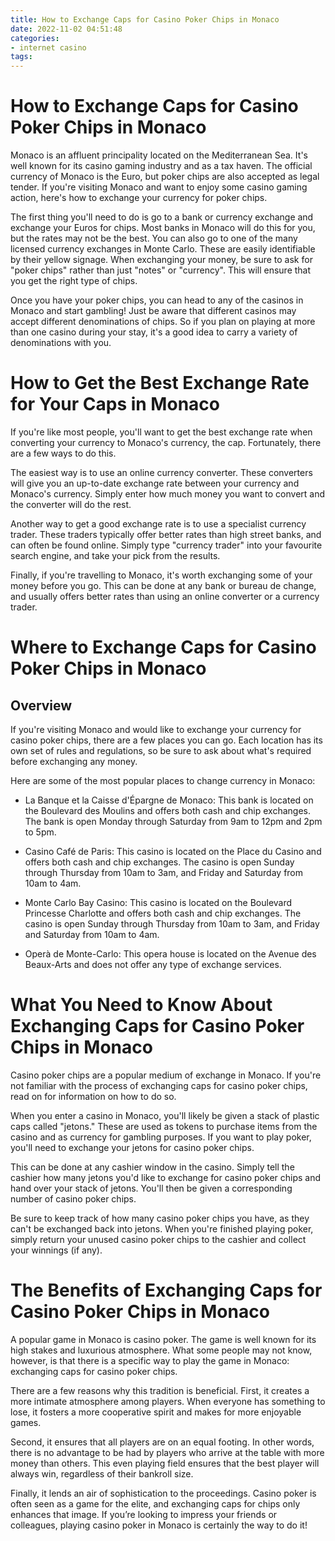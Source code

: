 ```yaml
---
title: How to Exchange Caps for Casino Poker Chips in Monaco 
date: 2022-11-02 04:51:48
categories:
- internet casino
tags:
---
```



#  How to Exchange Caps for Casino Poker Chips in Monaco 

Monaco is an affluent principality located on the Mediterranean Sea. It's well known for its casino gaming industry and as a tax haven. The official currency of Monaco is the Euro, but poker chips are also accepted as legal tender. If you're visiting Monaco and want to enjoy some casino gaming action, here's how to exchange your currency for poker chips.

The first thing you'll need to do is go to a bank or currency exchange and exchange your Euros for chips. Most banks in Monaco will do this for you, but the rates may not be the best. You can also go to one of the many licensed currency exchanges in Monte Carlo. These are easily identifiable by their yellow signage. When exchanging your money, be sure to ask for "poker chips" rather than just "notes" or "currency". This will ensure that you get the right type of chips.

Once you have your poker chips, you can head to any of the casinos in Monaco and start gambling! Just be aware that different casinos may accept different denominations of chips. So if you plan on playing at more than one casino during your stay, it's a good idea to carry a variety of denominations with you.

#  How to Get the Best Exchange Rate for Your Caps in Monaco 

If you're like most people, you'll want to get the best exchange rate when converting your currency to Monaco's currency, the cap. Fortunately, there are a few ways to do this.

The easiest way is to use an online currency converter. These converters will give you an up-to-date exchange rate between your currency and Monaco's currency. Simply enter how much money you want to convert and the converter will do the rest.

Another way to get a good exchange rate is to use a specialist currency trader. These traders typically offer better rates than high street banks, and can often be found online. Simply type "currency trader" into your favourite search engine, and take your pick from the results.

Finally, if you're travelling to Monaco, it's worth exchanging some of your money before you go. This can be done at any bank or bureau de change, and usually offers better rates than using an online converter or a currency trader.

#  Where to Exchange Caps for Casino Poker Chips in Monaco 

## Overview

If you're visiting Monaco and would like to exchange your currency for casino poker chips, there are a few places you can go. Each location has its own set of rules and regulations, so be sure to ask about what's required before exchanging any money.

Here are some of the most popular places to change currency in Monaco:

- La Banque et la Caisse d'Épargne de Monaco: This bank is located on the Boulevard des Moulins and offers both cash and chip exchanges. The bank is open Monday through Saturday from 9am to 12pm and 2pm to 5pm.

- Casino Café de Paris: This casino is located on the Place du Casino and offers both cash and chip exchanges. The casino is open Sunday through Thursday from 10am to 3am, and Friday and Saturday from 10am to 4am.

- Monte Carlo Bay Casino: This casino is located on the Boulevard Princesse Charlotte and offers both cash and chip exchanges. The casino is open Sunday through Thursday from 10am to 3am, and Friday and Saturday from 10am to 4am.

- Operà de Monte-Carlo: This opera house is located on the Avenue des Beaux-Arts and does not offer any type of exchange services.

#  What You Need to Know About Exchanging Caps for Casino Poker Chips in Monaco 

Casino poker chips are a popular medium of exchange in Monaco. If you're not familiar with the process of exchanging caps for casino poker chips, read on for information on how to do so.

When you enter a casino in Monaco, you'll likely be given a stack of plastic caps called "jetons." These are used as tokens to purchase items from the casino and as currency for gambling purposes. If you want to play poker, you'll need to exchange your jetons for casino poker chips.

This can be done at any cashier window in the casino. Simply tell the cashier how many jetons you'd like to exchange for casino poker chips and hand over your stack of jetons. You'll then be given a corresponding number of casino poker chips.

Be sure to keep track of how many casino poker chips you have, as they can't be exchanged back into jetons. When you're finished playing poker, simply return your unused casino poker chips to the cashier and collect your winnings (if any).

#  The Benefits of Exchanging Caps for Casino Poker Chips in Monaco

A popular game in Monaco is casino poker. The game is well known for its high stakes and luxurious atmosphere. What some people may not know, however, is that there is a specific way to play the game in Monaco: exchanging caps for casino poker chips.

There are a few reasons why this tradition is beneficial. First, it creates a more intimate atmosphere among players. When everyone has something to lose, it fosters a more cooperative spirit and makes for more enjoyable games.

Second, it ensures that all players are on an equal footing. In other words, there is no advantage to be had by players who arrive at the table with more money than others. This even playing field ensures that the best player will always win, regardless of their bankroll size.

Finally, it lends an air of sophistication to the proceedings. Casino poker is often seen as a game for the elite, and exchanging caps for chips only enhances that image. If you’re looking to impress your friends or colleagues, playing casino poker in Monaco is certainly the way to do it!